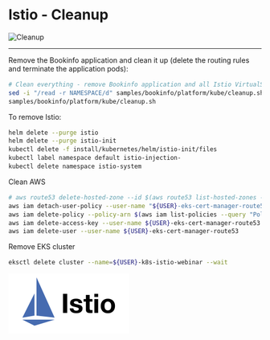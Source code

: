 # Istio - Cleanup

![Cleanup](https://raw.githubusercontent.com/aws-samples/eks-workshop/65b766c494a5b4f5420b2912d8373c4957163541/static/images/cleanup.svg?sanitize=true
"Cleanup")

---

Remove the Bookinfo application and clean it up (delete the routing rules
and terminate the application pods):

```bash
# Clean everything - remove Bookinfo application and all Istio VirtualServices, Gateways, DestinationRules
sed -i "/read -r NAMESPACE/d" samples/bookinfo/platform/kube/cleanup.sh
samples/bookinfo/platform/kube/cleanup.sh
```

To remove Istio:

```bash
helm delete --purge istio
helm delete --purge istio-init
kubectl delete -f install/kubernetes/helm/istio-init/files
kubectl label namespace default istio-injection-
kubectl delete namespace istio-system
```

Clean AWS

```bash
# aws route53 delete-hosted-zone --id $(aws route53 list-hosted-zones --query "HostedZones[?Name==\`${MY_DOMAIN}.\`].Id" --output text)
aws iam detach-user-policy --user-name "${USER}-eks-cert-manager-route53" --policy-arn $(aws iam list-policies --query "Policies[?PolicyName==\`${USER}-AmazonRoute53Domains-cert-manager\`].{ARN:Arn}" --output text)
aws iam delete-policy --policy-arn $(aws iam list-policies --query "Policies[?PolicyName==\`${USER}-AmazonRoute53Domains-cert-manager\`].{ARN:Arn}" --output text)
aws iam delete-access-key --user-name ${USER}-eks-cert-manager-route53 --access-key-id $(aws iam list-access-keys --user-name ${USER}-eks-cert-manager-route53 --query "AccessKeyMetadata[].AccessKeyId" --output text)
aws iam delete-user --user-name ${USER}-eks-cert-manager-route53
```

Remove EKS cluster

```bash
eksctl delete cluster --name=${USER}-k8s-istio-webinar --wait
```

![Istio](../.vuepress/public/istio.svg "Istio")
